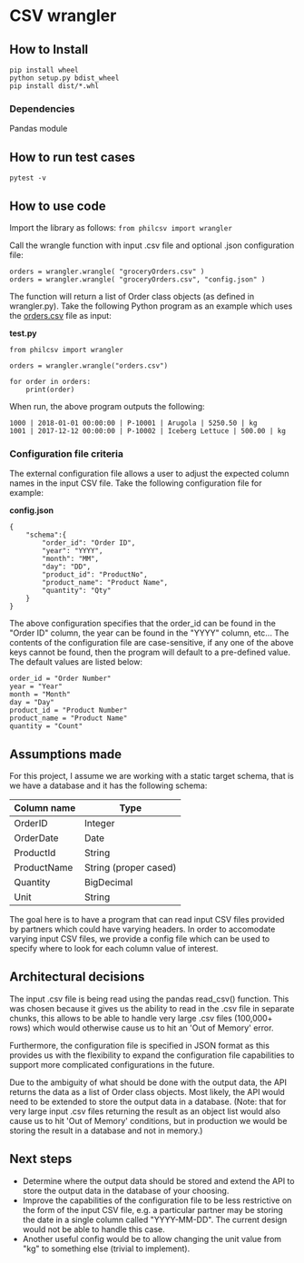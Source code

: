 # CSV wrangler

## How to Install
```
pip install wheel
python setup.py bdist_wheel
pip install dist/*.whl
```

### Dependencies
Pandas module

## How to run test cases
`pytest -v`

## How to use code
Import the library as follows:
`from philcsv import wrangler`

Call the wrangle function with input .csv file and optional .json configuration file:
```
orders = wrangler.wrangle( "groceryOrders.csv" )
orders = wrangler.wrangle( "groceryOrders.csv", "config.json" )
```

The function will return a list of Order class objects (as defined in wrangler.py). Take the following
Python program as an example which uses the [orders.csv](https://gist.githubusercontent.com/daggerrz/99e766b4660e3c0ed26517beaea6449a/raw/e2d3a3e42ad1895baa430612f921bc87cfff651c/orders.csv) file as input:

**test.py**
```
from philcsv import wrangler

orders = wrangler.wrangle("orders.csv")

for order in orders:
    print(order)
```

When run, the above program outputs the following:
```
1000 | 2018-01-01 00:00:00 | P-10001 | Arugola | 5250.50 | kg
1001 | 2017-12-12 00:00:00 | P-10002 | Iceberg Lettuce | 500.00 | kg
```

### Configuration file criteria
The external configuration file allows a user to adjust the expected column names in the input CSV file. Take the following configuration file for example:

**config.json**
```
{
    "schema":{
        "order_id": "Order ID",
        "year": "YYYY",
        "month": "MM",
        "day": "DD",
        "product_id": "ProductNo",
        "product_name": "Product Name",
        "quantity": "Qty"
    }
}
```

The above configuration specifies that the order_id can be found in the "Order ID" column, the year can be found in the "YYYY" column, etc... The contents of the configuration file are case-sensitive, if any one of the above keys cannot be found, then the program will default to a pre-defined value. The default values are listed below:

```
order_id = "Order Number"
year = "Year"
month = "Month"
day = "Day"
product_id = "Product Number"
product_name = "Product Name"
quantity = "Count"
```

## Assumptions made
For this project, I assume we are working with a static target schema, that is we have a database and it has the following schema:

Column name | Type
--- | ---
OrderID | Integer
OrderDate | Date
ProductId | String
ProductName | String (proper cased)
Quantity | BigDecimal
Unit | String

The goal here is to have a program that can read input CSV files provided by partners which could have varying headers. In order to accomodate varying input CSV files, we provide a config file which can be used to specify where to look for each column value of interest.

## Architectural decisions
The input .csv file is being read using the pandas read_csv() function. This was chosen because it gives us the ability to read in the .csv file in separate chunks, this allows to be able to handle very large .csv files (100,000+ rows) which would otherwise cause us to hit an 'Out of Memory' error.

Furthermore, the configuration file is specified in JSON format as this provides us with the flexibility to expand the configuration file capabilities to support more complicated configurations in the future.

Due to the ambiguity of what should be done with the output data, the API returns the data as a list of Order class objects. Most likely, the API would need to be extended to store the output data in a database. (Note: that for very large input .csv files returning the result as an object list would also cause us to hit 'Out of Memory' conditions, but in production we would be storing the result in a database and not in memory.)

## Next steps
- Determine where the output data should be stored and extend the API to store the output data in the database of your choosing.
- Improve the capabilities of the configuration file to be less restrictive on the form of the input CSV file, e.g. a particular partner may be storing the date in a single column called "YYYY-MM-DD". The current design would not be able to handle this case.
- Another useful config would be to allow changing the unit value from "kg" to something else (trivial to implement).

